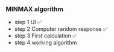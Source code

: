 ### MINMAX algorithm


- step 1 UI ✅
- step 2 Computer random response ✅
- step 3 First calculation ✅
- step 4 working algorithm
